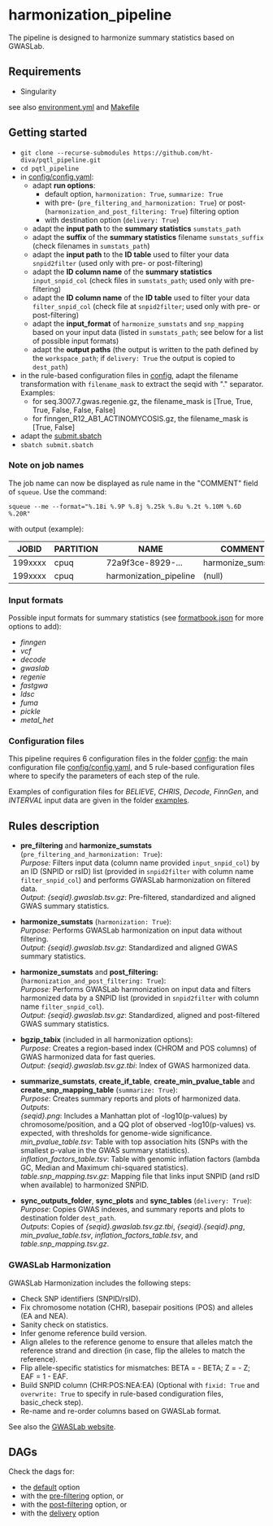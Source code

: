 # harmonization_pipeline
The pipeline is designed to harmonize summary statistics based on GWASLab.

## Requirements
* Singularity

see also [environment.yml](environment.yml) and [Makefile](Makefile)

## Getting started

* `git clone --recurse-submodules https://github.com/ht-diva/pqtl_pipeline.git`
* `cd pqtl_pipeline`
* in [config/config.yaml](config/config.yaml):
    * adapt **run options**:
        - default option, `harmonization: True`, `summarize: True`
        - with pre- (`pre_filtering_and_harmonization: True`) or post- (`harmonization_and_post_filtering: True`) filtering option
        - with destination option (`delivery: True`)
    * adapt the **input path** to the **summary statistics** `sumstats_path`
    * adapt the **suffix** of the **summary statistics** filename `sumstats_suffix` (check filenames in `sumstats_path`)
    * adapt the **input path** to the **ID table** used to filter your data `snpid2filter` (used only with pre- or post-filtering)
    * adapt the **ID column name** of the **summary statistics** `input_snpid_col` (check files in `sumstats_path`; used only with pre-filtering)
    * adapt the **ID column name** of the **ID table** used to filter your data `filter_snpid_col` (check file at `snpid2filter`; used only with pre- or post-filtering)
    * adapt the **input_format** of `harmonize_sumstats` and `snp_mapping` based on your input data (listed in `sumstats_path`; see below for a list of possible input formats)
    * adapt the **output paths** (the output is written to the path defined by the `workspace_path`; if `delivery: True` the output is copied to `dest_path`)
* in the rule-based configuration files in [config](config), adapt the filename transformation with `filename_mask` to extract the seqid with "." separator. Examples:
    * for seq.3007.7.gwas.regenie.gz, the filename_mask is [True, True, True, False, False, False]
    * for finngen_R12_AB1_ACTINOMYCOSIS.gz, the filename_mask is [True, False]
* adapt the [submit.sbatch](submit.sbatch)
* `sbatch submit.sbatch`

### Note on job names

The job name can now be displayed as rule name in the "COMMENT" field of `squeue`. Use the command:

`squeue --me --format="%.18i %.9P %.8j %.25k %.8u %.2t %.10M %.6D %.20R"`

with output (example):

| JOBID   | PARTITION | NAME                   | COMMENT            | USER     | ST | TIME  | NODES | NODELIST |
|---------|-----------|------------------------|--------------------|----------|----|-------|-------|----------|
| 199xxxx | cpuq      | 72a9f3ce-8929-...      | harmonize_sumstats | username | R  | mm:ss | 1     | cnodexx  |
| 199xxxx | cpuq      | harmonization_pipeline | (null)             | username | R  | mm:ss | 1     | cnodexx  |

### Input formats

Possible input formats for summary statistics (see [formatbook.json](workflow/scripts/gwaspipe/data/formatbook.json) for more options to add):
* *finngen*
* *vcf*
* *decode*
* *gwaslab*
* *regenie*
* *fastgwa*
* *ldsc*
* *fuma*
* *pickle*
* *metal_het*

### Configuration files

This pipeline requires 6 configuration files in the folder [config](config): the main configuration file [config/config.yaml](config/config.yaml), and 5 rule-based configuration files where to specify the parameters of each step of the rule.

Examples of configuration files for *BELIEVE*, *CHRIS*, *Decode*, *FinnGen*, and *INTERVAL* input data are given in the folder [examples](examples).

## Rules description
* **pre_filtering** and **harmonize_sumstats** (`pre_filtering_and_harmonization: True`): <br />
*Purpose:* Filters input data (column name provided `input_snpid_col`) by an ID (SNPID or rsID) list (provided in `snpid2filter` with column name `filter_snpid_col`) and performs GWASLab harmonization on filtered data.<br />
*Output*: *{seqid}.gwaslab.tsv.gz*: Pre-filtered, standardized and aligned GWAS summary statistics.<br />

* **harmonize_sumstats** (`harmonization: True`): <br />
*Purpose:*  Performs GWASLab harmonization on input data without filtering.<br />
*Output*: *{seqid}.gwaslab.tsv.gz*: Standardized and aligned GWAS summary statistics.<br />

* **harmonize_sumstats** and **post_filtering:** (`harmonization_and_post_filtering: True`): <br />
*Purpose:* Performs GWASLab harmonization on input data and filters harmonized data by a SNPID list (provided in `snpid2filter` with column name `filter_snpid_col`).<br />
*Output*: *{seqid}.gwaslab.tsv.gz*: Standardized, aligned and post-filtered GWAS summary statistics.<br />

* **bgzip_tabix** (included in all harmonization options): <br />
*Purpose*: Creates a region-based index (CHROM and POS columns) of GWAS harmonized data for fast queries.<br />
*Output*: *{seqid}.gwaslab.tsv.gz.tbi*: Index of GWAS harmonized data.<br />

* **summarize_sumstats**, **create_if_table**, **create_min_pvalue_table** and **create_snp_mapping_table**  (`summarize: True`): <br />
*Purpose*: Creates summary reports and plots of harmonized data.<br />
*Outputs*:<br />
*{seqid}.png*: Includes a Manhattan plot of -log10(p-values) by chromosome/position, and a QQ plot of observed -log10(p-values) vs. expected, with thresholds for genome-wide significance.<br />
*min_pvalue_table.tsv*: Table with top association hits (SNPs with the smallest p-value in the GWAS summary statistics).<br />
*inflation_factors_table.tsv*: Table with genomic inflation factors (lambda GC, Median and Maximum chi-squared statistics).<br />
*table.snp_mapping.tsv.gz*: Mapping file that links input SNPID (and rsID when available) to harmonized SNPID.<br />

* **sync_outputs_folder**, **sync_plots** and **sync_tables**  (`delivery: True`): <br />
*Purpose*: Copies GWAS indexes, and summary reports and plots to destination folder `dest_path`.<br />
*Outputs*: Copies of *{seqid}.gwaslab.tsv.gz.tbi*, *{seqid}.{seqid}.png*, *min_pvalue_table.tsv*, *inflation_factors_table.tsv*, and *table.snp_mapping.tsv.gz*.<br />

### GWASLab Harmonization

GWASLab Harmonization includes the following steps:

* Check SNP identifiers (SNPID/rsID).
* Fix chromosome notation (CHR), basepair positions (POS) and alleles (EA and NEA).
* Sanity check on statistics.
* Infer genome reference build version.
* Align alleles to the reference genome to ensure that alleles match the reference strand and direction (in case, flip the alleles to match the reference).
* Flip allele-specific statistics for mismatches: BETA = - BETA; Z = - Z; EAF = 1 - EAF.
* Build SNPID column (CHR:POS:NEA:EA) (Optional with `fixid: True` and `overwrite: True` to specify in rule-based condiguration files, basic_check step).
* Re-name and re-order columns based on GWASLab format.

See also the [GWASLab website](https://cloufield.github.io/gwaslab/).

## DAGs
Check the dags for:
* the [default](dag_default.svg) option<br />
* with the [pre-filtering](dag_prefiltering.svg) option, or<br />
* with the [post-filtering](dag_postfiltering.svg) option, or<br />
* with the [delivery](dag_delivery.svg) option<br />
